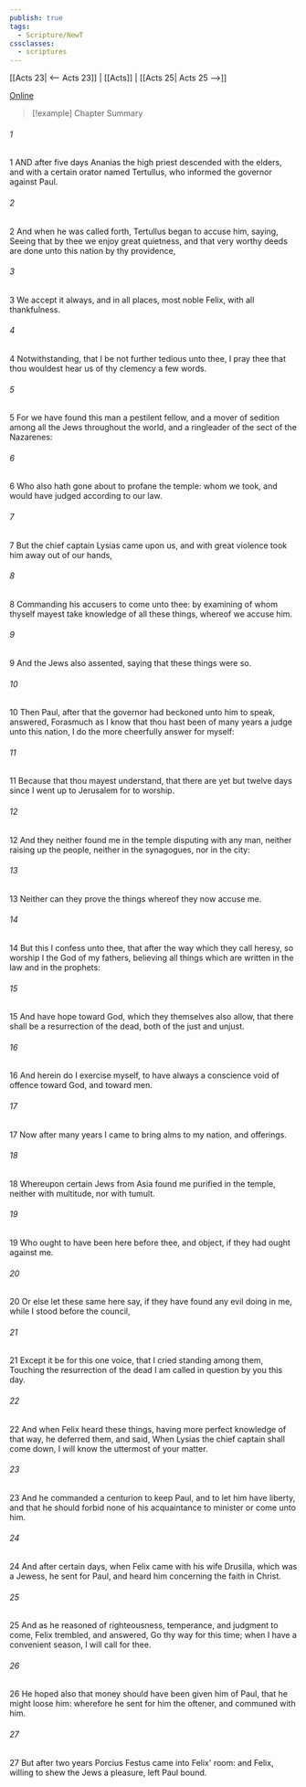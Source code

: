 ```yaml
---
publish: true
tags:
  - Scripture/NewT
cssclasses:
  - scriptures
---
```

[[Acts 23| <-- Acts 23]] | [[Acts]] | [[Acts 25| Acts 25 -->]]

[Online](https://churchofjesuschrist.org/study/scriptures/nt/acts/24?lang=eng)

>[!example] Chapter Summary
>
###### 1
1 AND after five days Ananias the high priest descended with the elders, and with a certain orator named Tertullus, who informed the governor against Paul.
###### 2
2 And when he was called forth, Tertullus began to accuse him, saying, Seeing that by thee we enjoy great quietness, and that very worthy deeds are done unto this nation by thy providence,
###### 3
3 We accept it always, and in all places, most noble Felix, with all thankfulness.
###### 4
4 Notwithstanding, that I be not further tedious unto thee, I pray thee that thou wouldest hear us of thy clemency a few words.
###### 5
5 For we have found this man a pestilent fellow, and a mover of sedition among all the Jews throughout the world, and a ringleader of the sect of the Nazarenes:
###### 6
6 Who also hath gone about to profane the temple: whom we took, and would have judged according to our law.
###### 7
7 But the chief captain Lysias came upon us, and with great violence took him away out of our hands,
###### 8
8 Commanding his accusers to come unto thee: by examining of whom thyself mayest take knowledge of all these things, whereof we accuse him.
###### 9
9 And the Jews also assented, saying that these things were so.
###### 10
10 Then Paul, after that the governor had beckoned unto him to speak, answered, Forasmuch as I know that thou hast been of many years a judge unto this nation, I do the more cheerfully answer for myself:
###### 11
11 Because that thou mayest understand, that there are yet but twelve days since I went up to Jerusalem for to worship.
###### 12
12 And they neither found me in the temple disputing with any man, neither raising up the people, neither in the synagogues, nor in the city:
###### 13
13 Neither can they prove the things whereof they now accuse me.
###### 14
14 But this I confess unto thee, that after the way which they call heresy, so worship I the God of my fathers, believing all things which are written in the law and in the prophets:
###### 15
15 And have hope toward God, which they themselves also allow, that there shall be a resurrection of the dead, both of the just and unjust.
###### 16
16 And herein do I exercise myself, to have always a conscience void of offence toward God, and toward men.
###### 17
17 Now after many years I came to bring alms to my nation, and offerings.
###### 18
18 Whereupon certain Jews from Asia found me purified in the temple, neither with multitude, nor with tumult.
###### 19
19 Who ought to have been here before thee, and object, if they had ought against me.
###### 20
20 Or else let these same here say, if they have found any evil doing in me, while I stood before the council,
###### 21
21 Except it be for this one voice, that I cried standing among them, Touching the resurrection of the dead I am called in question by you this day.
###### 22
22 And when Felix heard these things, having more perfect knowledge of that way, he deferred them, and said, When Lysias the chief captain shall come down, I will know the uttermost of your matter.
###### 23
23 And he commanded a centurion to keep Paul, and to let him have liberty, and that he should forbid none of his acquaintance to minister or come unto him.
###### 24
24 And after certain days, when Felix came with his wife Drusilla, which was a Jewess, he sent for Paul, and heard him concerning the faith in Christ.
###### 25
25 And as he reasoned of righteousness, temperance, and judgment to come, Felix trembled, and answered, Go thy way for this time; when I have a convenient season, I will call for thee.
###### 26
26 He hoped also that money should have been given him of Paul, that he might loose him: wherefore he sent for him the oftener, and communed with him.
###### 27
27 But after two years Porcius Festus came into Felix' room: and Felix, willing to shew the Jews a pleasure, left Paul bound.



